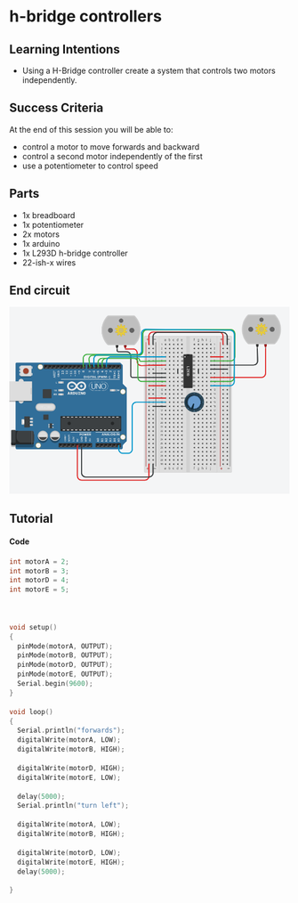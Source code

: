 # h-bridge controllers

## Learning Intentions 

- Using a H-Bridge controller create a system that controls two motors independently.

## Success Criteria 

At the end of this session you will be able to: 

- control a motor to move forwards and backward
- control a second motor independently of the first 
- use a potentiometer to control speed 

## Parts 

- 1x breadboard
- 1x potentiometer
- 2x motors
- 1x arduino
- 1x L293D h-bridge controller
- 22-ish-x wires



## End circuit 

![Simple Motor config](ArduinoC/images/image-6.png)

## Tutorial

#### Code

```cpp
int motorA = 2;
int motorB = 3;
int motorD = 4;
int motorE = 5;



void setup()
{
  pinMode(motorA, OUTPUT);
  pinMode(motorB, OUTPUT);
  pinMode(motorD, OUTPUT);
  pinMode(motorE, OUTPUT);
  Serial.begin(9600);
}

void loop()
{
  Serial.println("forwards");
  digitalWrite(motorA, LOW);
  digitalWrite(motorB, HIGH);
  
  digitalWrite(motorD, HIGH);
  digitalWrite(motorE, LOW);
  
  delay(5000);
  Serial.println("turn left");
  
  digitalWrite(motorA, LOW);
  digitalWrite(motorB, HIGH);
  
  digitalWrite(motorD, LOW);
  digitalWrite(motorE, HIGH);
  delay(5000);
  
}
```